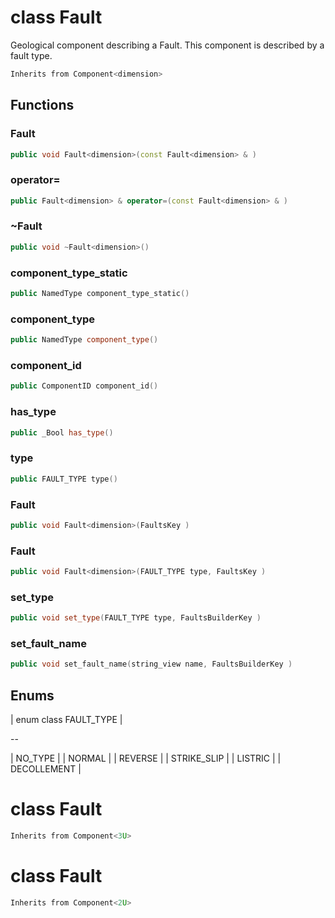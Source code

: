 # class Fault


 Geological component describing a Fault. This component is described by a fault type.



```cpp
Inherits from Component<dimension>
```



## Functions

### Fault

```cpp
public void Fault<dimension>(const Fault<dimension> & )
```


### operator=

```cpp
public Fault<dimension> & operator=(const Fault<dimension> & )
```


### ~Fault

```cpp
public void ~Fault<dimension>()
```


### component_type_static

```cpp
public NamedType component_type_static()
```


### component_type

```cpp
public NamedType component_type()
```


### component_id

```cpp
public ComponentID component_id()
```


### has_type

```cpp
public _Bool has_type()
```


### type

```cpp
public FAULT_TYPE type()
```


### Fault

```cpp
public void Fault<dimension>(FaultsKey )
```


### Fault

```cpp
public void Fault<dimension>(FAULT_TYPE type, FaultsKey )
```


### set_type

```cpp
public void set_type(FAULT_TYPE type, FaultsBuilderKey )
```


### set_fault_name

```cpp
public void set_fault_name(string_view name, FaultsBuilderKey )
```




## Enums

| enum class FAULT_TYPE |

--

| NO_TYPE |
| NORMAL |
| REVERSE |
| STRIKE_SLIP |
| LISTRIC |
| DECOLLEMENT |





# class Fault


```cpp
Inherits from Component<3U>
```



# class Fault


```cpp
Inherits from Component<2U>
```



